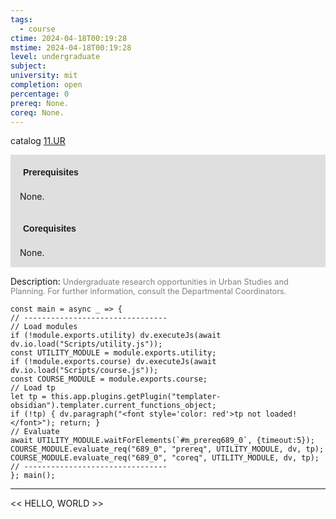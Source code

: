 ```yaml
---
tags:
  - course
ctime: 2024-04-18T00:19:28
mstime: 2024-04-18T00:19:28
level: undergraduate
subject: 
university: mit
completion: open
percentage: 0
prereq: None.
coreq: None.
---
```


catalog [11.UR](http://student.mit.edu/catalog/m11a.html#11.UR)

<span style="display: block; padding: 15px; background-color: rgb(100, 100, 100, 0.2);"><font id="m_prereq689_0" style="display: block; font-family: Arial, sans-serif; font-weight: bold; padding: 5px">Prerequisites</font><br><span id="prereq689_0">None.</span></span>
<span style="display: block; padding: 15px; background-color: rgb(100, 100, 100, 0.2);"><font id="m_coreq689_0" style="display: block; font-family: Arial, sans-serif; font-weight: bold; padding: 5px">Corequisites</font><br><span id="coreq689_0">None.</span></span>

<font style="">Description:</font>
<font style="color: grey; font-size: 0.8rem;">Undergraduate research opportunities in Urban Studies and Planning. For further information, consult the Departmental Coordinators.</font>

```dataviewjs
const main = async _ => {
// --------------------------------
// Load modules
if (!module.exports.utility) dv.executeJs(await dv.io.load("Scripts/utility.js"));
const UTILITY_MODULE = module.exports.utility;
if (!module.exports.course) dv.executeJs(await dv.io.load("Scripts/course.js"));
const COURSE_MODULE = module.exports.course;
// Load tp
let tp = this.app.plugins.getPlugin("templater-obsidian").templater.current_functions_object;
if (!tp) { dv.paragraph("<font style='color: red'>tp not loaded!</font>"); return; }
// Evaluate
await UTILITY_MODULE.waitForElements(`#m_prereq689_0`, {timeout:5});
COURSE_MODULE.evaluate_req("689_0", "prereq", UTILITY_MODULE, dv, tp);
COURSE_MODULE.evaluate_req("689_0", "coreq", UTILITY_MODULE, dv, tp);
// --------------------------------
}; main();
```

---

<< HELLO, WORLD >>
